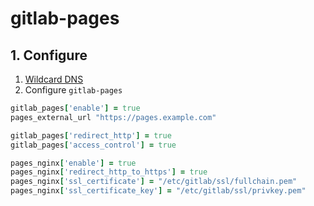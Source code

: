 gitlab-pages
============

## 1. Configure
1. [Wildcard DNS](/tools/certbot/README.md)
2. Configure `gitlab-pages`
```rb
gitlab_pages['enable'] = true
pages_external_url "https://pages.example.com"

gitlab_pages['redirect_http'] = true
gitlab_pages['access_control'] = true

pages_nginx['enable'] = true
pages_nginx['redirect_http_to_https'] = true
pages_nginx['ssl_certificate'] = "/etc/gitlab/ssl/fullchain.pem"
pages_nginx['ssl_certificate_key'] = "/etc/gitlab/ssl/privkey.pem"
```
